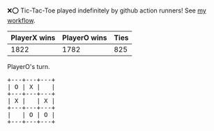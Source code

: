 :x::o: Tic-Tac-Toe played indefinitely by github action runners! See [my workflow](.github/workflows/play.yaml).

|PlayerX wins|PlayerO wins|Ties|
|-|-|-|
|1822|1782|825|

PlayerO's turn.

<pre>
+---+---+---+
| O | X |   |
+---+---+---+
| X |   | X |
+---+---+---+
|   | O | O |
+---+---+---+
</pre>